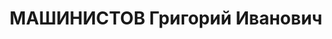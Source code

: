 ---
title: МАШИНИСТОВ Григорий Иванович
description: В 1931 член президиума и секретарь горсовета Новосибирска
---